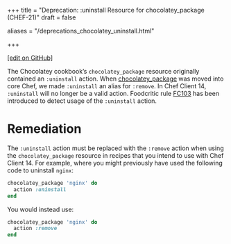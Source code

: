 +++
title = "Deprecation: :uninstall Resource for chocolatey_package (CHEF-21)"
draft = false

aliases = "/deprecations_chocolatey_uninstall.html"


  
    
    
    
    
+++    

[\[edit on GitHub\]](https://github.com/chef/chef-web-docs/blob/master/content/deprecations_chocolatey_uninstall.md)

<meta name="robots" content="noindex">

The Chocolatey cookbook’s `chocolatey_package` resource originally
contained an `:uninstall` action. When
[chocolatey_package](/resources/chocolatey_package/) was moved into
core Chef, we made `:uninstall` an alias for `:remove`. In Chef Client
14, `:uninstall` will no longer be a valid action. Foodcritic rule
[FC103](http://www.foodcritic.io/#FC103) has been introduced to detect
usage of the `:uninstall` action.

Remediation
===========

The `:uninstall` action must be replaced with the `:remove` action when
using the `chocolatey_package` resource in recipes that you intend to
use with Chef Client 14. For example, where you might previously have
used the following code to uninstall `nginx`:

``` ruby
chocolatey_package 'nginx' do
  action :uninstall
end
```

You would instead use:

``` ruby
chocolatey_package 'nginx' do
  action :remove
end
```

